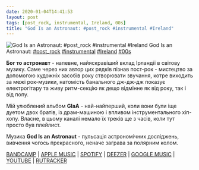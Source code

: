 ```yaml
---
date: 2020-01-04T14:41:53
layout: post
tags: [post_rock, instrumental, Ireland, 00s]
title: "God Is an Astronaut: #post_rock #instrumental #Ireland"
---
```

![God Is an Astronaut: #post_rock #instrumental #Ireland](https://res.cloudinary.com/vast-space-unexplored/image/upload/q_auto,dpr_auto,w_auto/photos/photo_844_04-01-2020_14-41-53.jpg)
God Is an Astronaut: [#post_rock](/tags/#post_rock) [#instrumental](/tags/#instrumental) [#Ireland](/tags/#Ireland) [#00s](/tags/#00s)

**Бог то астронавт** - напевне, найяскравіший вклад Ірландії в світову музику. Саме через них автор цих рядків пізнав пост-рок - мистецтво за допомогою художніх засобів року створювати звучання, котре виходить за межі рок-музики, натомість банального дж-дж-дж показує електрогітару та живу ритм-секцію як дещо відмінне як від року, так і від попу.

Мій улюблений альбом **GIaA** - най-найперший, коли вони були іще дуетом двох братів, із драм-машиною і впливом інструментального хіп-хопу. Власне, в цьому каналі немало їх треків ще з часів, коли тут просто був плейлист.

Музика **God Is an Astronaut** - пульсація астрономічних досліджень, вивчення чогось прекрасного, неначе заграва за полярним колом.

[BANDCAMP](https://godisanastronaut.com/album/a-moment-of-stillness) \| [APPLE MUSIC](https://music.apple.com/ru/album/a-moment-of-stillness/272904628) \| [SPOTIFY](https://open.spotify.com/album/0W4hHz6FnpsFxydHqxZ6nj) \| [DEEZER](https://www.deezer.com/album/2136051?utm_source=deezer&amp;utm_content=album-2136051&amp;utm_term=1601611822_1578141240&amp;utm_medium=web) \| [GOOGLE MUSIC](https://play.google.com/music/m/Bv65gadlhuy6tylc3sbbu6bselu?t=A_Moment_of_Stillness_-_God_Is_an_Astronaut) \| [YOUTUBE](https://www.youtube.com/playlist?list=PLxPvJLMszI2yBNgzwZ1BR9lhpm4hCeQyJ) \| [RUTRACKER](https://rutracker.org/forum/viewtopic.php?t=4336799)